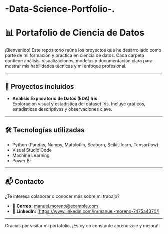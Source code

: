 # -Data-Science-Portfolio-.

# 📊 Portafolio de Ciencia de Datos

¡Bienvenido! Este repositorio reúne los proyectos que he desarrollado como parte de mi formación y práctica en ciencia de datos. Cada carpeta contiene análisis, visualizaciones, modelos y documentación clara para mostrar mis habilidades técnicas y mi enfoque profesional.

---

## 📁 Proyectos incluidos

- **Análisis Exploratorio de Datos (EDA) Iris**  
  Exploración visual y estadística del dataset Iris. Incluye gráficos, estadísticas descriptivas y observaciones clave.

---

## 🛠️ Tecnologías utilizadas

- Python (Pandas, Numpy, Matplotlib, Seaborn, Scikit-learn, Tensorflow)
- Visual Studio Code
- Machine Learning
- Power BI 

---

## 📬 Contacto

¿Te interesa colaborar o conocer más sobre mi trabajo?

- 📧 **Correo:** manuel.moreno@example.com  
- 💼 **LinkedIn:** [https://www.linkedin.com/in/manuel-moreno-7475a4370/]

---

Gracias por visitar mi portafolio. ¡Estoy en constante aprendizaje y mejora!
